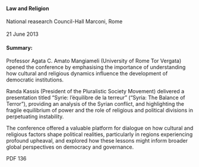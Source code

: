 <h4>Law and Religion</h4>


National reasearch Council-Hall Marconi, Rome   
<br>
21 June 2013

	
<h4>Summary:</h4>	

Professor Agata C. Amato Mangiameli (University of Rome Tor Vergata) opened the conference by emphasising the importance of understanding how cultural and religious dynamics influence the development of democratic institutions.

Randa Kassis (President of the Pluralistic Society Movement) delivered a presentation titled “Syrie: l’équilibre de la terreur” (“Syria: The Balance of Terror”), providing an analysis of the Syrian conflict, and highlighting the fragile equilibrium of power and the role of religious and political divisions in perpetuating instability.

The conference offered a valuable platform for dialogue on how cultural and religious factors shape political realities, particularly in regions experiencing profound upheaval, and explored how these lessons might inform broader global perspectives on democracy and governance.

PDF 136
